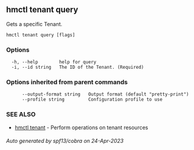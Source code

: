 ## hmctl tenant query

Gets a specific Tenant.

```
hmctl tenant query [flags]
```

### Options

```
  -h, --help        help for query
  -i, --id string   The ID of the Tenant. (Required)
```

### Options inherited from parent commands

```
      --output-format string   Output format (default "pretty-print")
      --profile string         Configuration profile to use
```

### SEE ALSO

* [hmctl tenant](hmctl_tenant.md)	 - Perform operations on tenant resources

###### Auto generated by spf13/cobra on 24-Apr-2023
